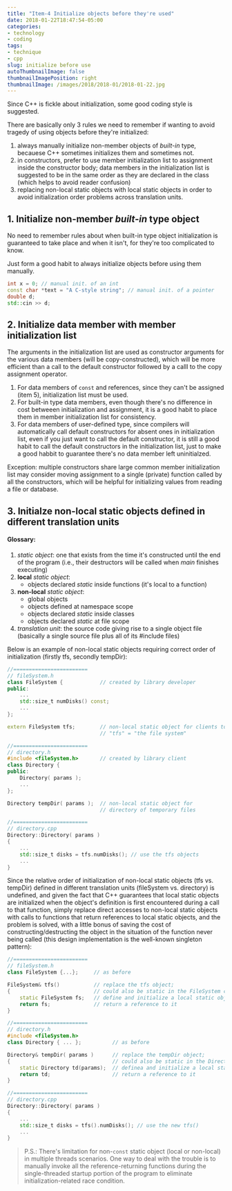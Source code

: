 ```yaml
---
title: "Item-4 Initialize objects before they're used"
date: 2018-01-22T18:47:54-05:00
categories:
- technology
- coding
tags:
- technique
- cpp
slug: initialize before use
autoThumbnailImage: false
thumbnailImagePosition: right
thumbnailImage: /images/2018/2018-01/2018-01-22.jpg
---
```


Since C++ is fickle about initialization, some good coding style is suggested.
<!--more-->

There are basically only 3 rules we need to remember if wanting to avoid tragedy of using objects before they're initialized:

1. always manually initialize non-member objects of _built-in_ type, becauese C++ sometimes initializes them and sometimes not.
2. in constructors, prefer to use member initialization list to assignment inside the constructor body; data members in the initialization list is suggested to be in the same order as they are declared in the class (which helps to avoid reader confusion)
3. replacing non-local static objects with local static objects in order to avoid initialization order problems across translation units.

## 1. Initialize non-member _built-in_ type object

No need to remember rules about when built-in type object initialization is guaranteed to take place and when it isn't, for they're too complicated to know.

Just form a good habit to always initialize objects before using them manually.

```cpp
int x = 0; // manual init. of an int
const char *text = "A C-style string"; // manual init. of a pointer
double d;
std::cin >> d;
```

## 2. Initialize data member with member initialization list

The arguments in the initialization list are used as constructor arguments for the various data members (will be copy-constructed), which will be more efficient than a call to the default constructor followed by a calll to the copy assignment operator.

1. For data members of `const` and references, since they can't be assigned (item 5), initialization list must be used.
2. For built-in type data members, even though there's no difference in cost betweeen initialization and assignment, it is a good habit to place them in member initialization list for consistency.
3. For data members of user-defined type, since compilers will automatically call default constructors for absent ones in initialization list, even if you just want to call the default constructor, it is still a good habit to call the default constructors in the initialization list, just to make a good habbit to guarantee there's no data member left uninitialzed. 

Exception: multiple constructors share large common member initialization list may consider moving assignment to a single (private) function called by all the constructors, which will be helpful for initializing values from reading a file or database.

## 3. Initialze non-local static objects defined in different translation units

#### Glossary:

1. _static object_: one that exists from the time it's constructed until the end of the program (i.e., their destructors will be called when _main_ finishes executing)
2. **local** _static object_: 
    - objects declared _static_ inside functions (it's local to a function)
3. **non-local** _static object_: 
    - global objects
    - objects defined at namespace scope 
    - objects declared _static_ inside classes
    - objects declared _static_ at file scope
3. _translation unit_: the source code giving rise to a single object file (basically a single source file plus all of its #include files)

Below is an example of non-local static objects requiring correct order of initialization (firstly tfs, secondly tempDir):

```cpp
//========================
// fileSystem.h       
class FileSystem {            // created by library developer
public:
    ...
    std::size_t numDisks() const;
    ...
};

extern FileSystem tfs;        // non-local static object for clients to use 
                              // "tfs" = "the file system"

//========================
// directory.h           
#include <fileSystem.h>       // created by library client
class Directory {
public:
    Directory( params );
    ...
};

Directory tempDir( params );  // non-local static object for
                              // directory of temporary files

//========================
// directory.cpp
Directory::Directory( params )
{
    ...
    std::size_t disks = tfs.numDisks(); // use the tfs objects
    ...
}
```

Since the relative order of initialization of non-local static objects (tfs vs. tempDir) defined in different translation units (fileSystem vs. directory) is undefined, and given the fact that C++ guarantees that local static objects are initialized when the object's definition is first encountered during a call to that function, simply replace direct accesses to non-local static objects with calls to functions that return references to local static objects, and the problem is solved, with a little bonus of saving the cost of constructing/destructing the object in the situation of the function never being called (this design implementation is the well-known singleton pattern):

```cpp
//========================
// fileSystem.h       
class FileSystem {...};     // as before

FileSystem& tfs()           // replace the tfs object;
{                           // could also be static in the FileSystem class
    static FileSystem fs;   // define and initialize a local static object
    return fs;              // return a reference to it
} 

//========================
// directory.h           
#include <fileSystem.h>       
class Directory { ... };          // as before

Directory& tempDir( params )      // replace the tempDir object;
{                                 // could also be static in the Directory class
    static Directory td(params);  // definea and initialize a local static object
    return td;                    // return a reference to it
}

//========================
// directory.cpp
Directory::Directory( params )
{
    ...
    std::size_t disks = tfs().numDisks(); // use the new tfs()
    ...
}
```

>P.S.: There's limitation for non-`const` static object (local or non-local) in multiple threads scenarios. One way to deal with the trouble is to manually invoke all the reference-returning functions during the single-threaded startup portion of the program to eliminate initialization-related race condition.
